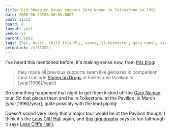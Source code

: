 ```yaml
---
title: Did Sheep on Drugs support Gary Numan in Folkestone in 1996
date: 2008-06-23T06:50:09.000Z
post: 11352
board: 8
layout: post
venue: v2
parent: 9882
tags: [bar, music, child friendly, venue, ticketmaster, gary numan, gig, music, concert, sheep on drugs, folkestone, folkestone pavilion, gigography, leas cliff hall, leas cliffe hall]
permalink: /m/11352/
---
```

I've heard this mentioned before, it's making sense now, from <a href="http://ilovekiefer.blogspot.com/2008/03/another-longish-catch-up.html">this blog</a>:

<blockquote>they made all previous supports seem like geniuses in comparison (and I include <a href="/wiki/sheep+on+drugs">Sheep on Drugs</a> at Folkestone Pavilion in [year]1996[/year])</blockquote>

So something happened that night to get them kicked off the <a href="/wiki/gary+numan">Gary Numan</a> tour. So that places them and he in Folkestone, at the Pavilion, in March [year]1996[/year], quite possibly with the lead piping!

Doesn't sound very likely that a major tour would be at the Pavilion though, I think it's the <a href="/wiki/leas+cliff+hall">Leas Cliff Hall</a> again, and <a href="http://discography.garynuman.info" title="Gary Numan gigography">this gigography</a> says so too (although it says <a href="/wiki/leas+cliffe+hall">Leas Cliffe Hall</a>).
